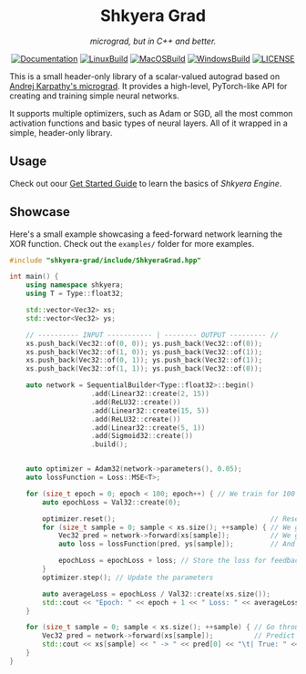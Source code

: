<div align="center">
 
<h1>Shkyera Grad</h1>

<i>
micrograd, but in C++ and better.
</i>
<p></p>

[![Documentation](https://github.com/fszewczyk/shkyera-grad/actions/workflows/docs.yml/badge.svg)](https://fszewczyk.github.io/shkyera-grad/index.html)
[![LinuxBuild](https://github.com/fszewczyk/shkyera-grad/actions/workflows/linux.yml/badge.svg)](https://github.com/fszewczyk/shkyera-grad/actions/workflows/linux.yml)
[![MacOSBuild](https://github.com/fszewczyk/shkyera-grad/actions/workflows/macos.yml/badge.svg)](https://github.com/fszewczyk/shkyera-grad/actions/workflows/macos.yml)
[![WindowsBuild](https://github.com/fszewczyk/shkyera-grad/actions/workflows/windows.yml/badge.svg)](https://github.com/fszewczyk/shkyera-grad/actions/workflows/windows.yml)
[![LICENSE](https://img.shields.io/badge/license-Beerware-yellow)](https://github.com/fszewczyk/shkyera-grad/blob/master/LICENSE)

</div>

This is a small header-only library of a scalar-valued autograd based on [Andrej Karpathy's micrograd](https://github.com/karpathy/micrograd). It provides a high-level, PyTorch-like API for creating and training simple neural networks.

It supports multiple optimizers, such as Adam or SGD, all the most common activation functions and basic types of neural layers. All of it wrapped in a simple, header-only library.

## Usage

Check out oour [Get Started Guide](https://fszewczyk.github.io/shkyera-grad/md_docs_tutorials_GetStarted.html) to learn the basics of _Shkyera Engine_.

## Showcase

Here's a small example showcasing a feed-forward network learning the XOR function. Check out the `examples/` folder for more examples.

```cpp
#include "shkyera-grad/include/ShkyeraGrad.hpp"

int main() {
    using namespace shkyera;
    using T = Type::float32;

    std::vector<Vec32> xs;
    std::vector<Vec32> ys;

    // ---------- INPUT ----------- | -------- OUTPUT --------- //
    xs.push_back(Vec32::of(0, 0)); ys.push_back(Vec32::of(0));
    xs.push_back(Vec32::of(1, 0)); ys.push_back(Vec32::of(1));
    xs.push_back(Vec32::of(0, 1)); ys.push_back(Vec32::of(1));
    xs.push_back(Vec32::of(1, 1)); ys.push_back(Vec32::of(0));

    auto network = SequentialBuilder<Type::float32>::begin()
                    .add(Linear32::create(2, 15))
                    .add(ReLU32::create())
                    .add(Linear32::create(15, 5))
                    .add(ReLU32::create())
                    .add(Linear32::create(5, 1))
                    .add(Sigmoid32::create())
                    .build();


    auto optimizer = Adam32(network->parameters(), 0.05);
    auto lossFunction = Loss::MSE<T>;

    for (size_t epoch = 0; epoch < 100; epoch++) { // We train for 100 epochs
        auto epochLoss = Val32::create(0);

        optimizer.reset();                                      // Reset the gradients
        for (size_t sample = 0; sample < xs.size(); ++sample) { // We go through each sample
            Vec32 pred = network->forward(xs[sample]);          // We get some prediction
            auto loss = lossFunction(pred, ys[sample]);         // And calculate its error

            epochLoss = epochLoss + loss; // Store the loss for feedback
        }
        optimizer.step(); // Update the parameters

        auto averageLoss = epochLoss / Val32::create(xs.size());
        std::cout << "Epoch: " << epoch + 1 << " Loss: " << averageLoss->getValue() << std::endl;
    }

    for (size_t sample = 0; sample < xs.size(); ++sample) { // Go through each example
        Vec32 pred = network->forward(xs[sample]);          // Predict result
        std::cout << xs[sample] << " -> " << pred[0] << "\t| True: " << ys[sample][0] << std::endl;
    }
}
```
